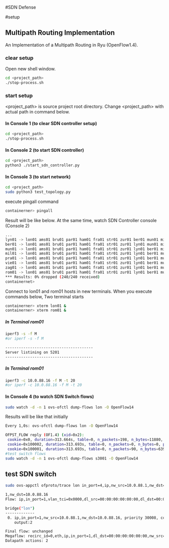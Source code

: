 #SDN Defense

#setup




## Multipath Routing Implementation

An Implementation of a Multipath Routing in Ryu (OpenFlow1.4).

### clear setup
Open new shell window.

```bash
cd <project_path>
./stop-process.sh
```


### start setup
<project_path> is source project root directory. Change <project_path> with actual path in command below.

#### In Console 1 (to clear SDN controller setup)
```bash
cd <project_path>
./stop-process.sh
```

#### In Console 2 (to start SDN controller)
```bash
cd <project_path>
python3 ./start_sdn_controller.py
```

#### In Console 3 (to start network)
```bash
cd <project_path>
sudo python3 test_topology.py
```

execute pingall command

```bash
containerner> pingall
```
Result will be like below. At the same time, watch SDN Controller console (Console 2) 
```bash
...
lyn01 -> lon01 ams01 bru01 par01 ham01 fra01 str01 zur01 ber01 mun01 mil01 pra01 vie01 zag01 rom01 
ber01 -> lon01 ams01 bru01 par01 ham01 fra01 str01 zur01 lyn01 mun01 mil01 pra01 vie01 zag01 rom01 
mun01 -> lon01 ams01 bru01 par01 ham01 fra01 str01 zur01 lyn01 ber01 mil01 pra01 vie01 zag01 rom01 
mil01 -> lon01 ams01 bru01 par01 ham01 fra01 str01 zur01 lyn01 ber01 mun01 pra01 vie01 zag01 rom01 
pra01 -> lon01 ams01 bru01 par01 ham01 fra01 str01 zur01 lyn01 ber01 mun01 mil01 vie01 zag01 rom01 
vie01 -> lon01 ams01 bru01 par01 ham01 fra01 str01 zur01 lyn01 ber01 mun01 mil01 pra01 zag01 rom01 
zag01 -> lon01 ams01 bru01 par01 ham01 fra01 str01 zur01 lyn01 ber01 mun01 mil01 pra01 vie01 rom01 
rom01 -> lon01 ams01 bru01 par01 ham01 fra01 str01 zur01 lyn01 ber01 mun01 mil01 pra01 vie01 zag01 
*** Results: 0% dropped (240/240 received)
containernet> 
```

Connect to lon01 and rom01 hosts in new terminals. When you execute commands below, Two terminal starts

```bash
containerner> xterm lon01 &
containerner> xterm rom01 &
```

##### In Terminal rom01
```bash
iperf3 -s -f M
#or iperf -s -f M
```

```bash
---------------------------------------
Server listining on 5201
---------------------------------------
```

##### In Terminal rom01

```bash
iperf3 -c 10.0.88.16 -f M -t 20
#or iperf -c 10.0.88.16 -f M -t 20
```


#### In Console 4 (to watch SDN Switch flows)
```bash
sudo watch -d -n 1 ovs-ofctl dump-flows lon -O OpenFlow14
```
Results will be like that initially
```bash
Every 1,0s: ovs-ofctl dump-flows lon -O OpenFlow14                                                                                                                                bambam: Sat Jun 13 15:27:00 2020

OFPST_FLOW reply (OF1.4) (xid=0x2):
 cookie=0x0, duration=313.664s, table=0, n_packets=198, n_bytes=11880, priority=65535,dl_dst=01:80:c2:00:00:0e,dl_type=0x88cc actions=CONTROLLER:65535
 cookie=0x100002, duration=313.693s, table=0, n_packets=0, n_bytes=0, priority=999,ipv6 actions=drop
 cookie=0x100001, duration=313.693s, table=0, n_packets=90, n_bytes=6392, priority=0 actions=CONTROLLER:65535
#test switch flows
sudo watch -d -n 1 ovs-ofctl dump-flows s3001 -O OpenFlow14
```


## test SDN switch

```bash
sudo ovs-appctl ofproto/trace lon in_port=4,ip,nw_src=10.0.88.1,nw_dst=10.0.88.16
```


```bash
1,nw_dst=10.0.88.16
Flow: ip,in_port=1,vlan_tci=0x0000,dl_src=00:00:00:00:00:00,dl_dst=00:00:00:00:00:00,nw_src=10.0.88.1,nw_dst=10.0.88.16,nw_proto=0,nw_tos=0,nw_ecn=0,nw_ttl=0

bridge("lon")
-------------
 0. ip,in_port=1,nw_src=10.0.88.1,nw_dst=10.0.88.16, priority 30008, cookie 0x10285
    output:2

Final flow: unchanged
Megaflow: recirc_id=0,eth,ip,in_port=1,dl_dst=00:00:00:00:00:00,nw_src=10.0.88.1,nw_dst=10.0.88.16,nw_frag=no
Datapath actions: 2
```